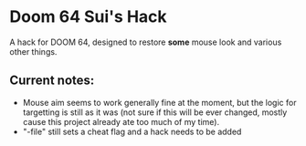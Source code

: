 # Doom 64 Sui's Hack
A hack for DOOM 64, designed to restore **some** mouse look and various other things.

Current notes:
-------
* Mouse aim seems to work generally fine at the moment, but the logic for targetting is still as it was (not sure if this will be ever changed, mostly cause this project already ate too much of my time).
* "-file" still sets a cheat flag and a hack needs to be added
